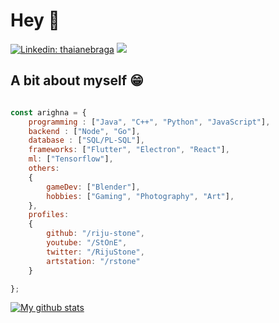 # Hey :wave:

[![Linkedin: thaianebraga](https://img.shields.io/badge/-arighna-blue?style=flat-square&logo=Linkedin&logoColor=white&link=https://www.linkedin.com/in/arighna-chakraborty-509539113/)](https://www.linkedin.com/in/arighna-chakraborty-509539113/)
![](https://visitor-badge.glitch.me/badge?page_id=riju-stone.riju-stone)

## A bit about myself 😁

```javascript

const arighna = {
    programming : ["Java", "C++", "Python", "JavaScript"],
    backend : ["Node", "Go"],
    database : ["SQL/PL-SQL"],
    frameworks: ["Flutter", "Electron", "React"],
    ml: ["Tensorflow"],
    others:
    {
        gameDev: ["Blender"],
        hobbies: ["Gaming", "Photography", "Art"],
    },
    profiles:
    {
        github: "/riju-stone",
        youtube: "/StOnE",
        twitter: "/RijuStone",
        artstation: "/rstone"
    }

};
```
[![My github stats](https://github-readme-stats.vercel.app/api?username=riju-stone)](https://github.com/anuraghazra/github-readme-stats)
